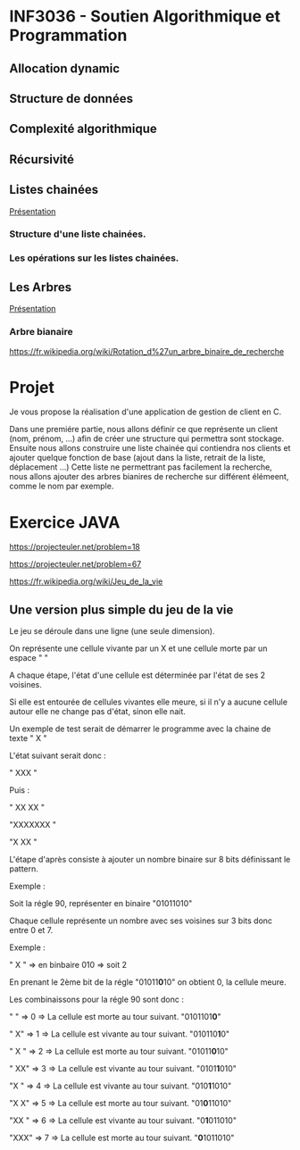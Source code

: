 # INF3036 - Soutien Algorithmique et Programmation
## Allocation dynamic
## Structure de données
## Complexité algorithmique
## Récursivité
## Listes chainées
[Présentation](https://raw.githubusercontent.com/GeVa2072/INF3036/master/chap_1_listes_chainees_fonction_de_base.pdf)
### Structure d'une liste chainées.
### Les opérations sur les listes chainées.
## Les Arbres
[Présentation](https://github.com/GeVa2072/INF3036/raw/master/INF2031_ARBRES.pdf)
### Arbre bianaire
https://fr.wikipedia.org/wiki/Rotation_d%27un_arbre_binaire_de_recherche

# Projet 
Je vous propose la réalisation d'une application de gestion de client en C.

Dans une premiére partie, nous allons définir ce que représente un client (nom, prénom, ...) afin de créer une structure qui permettra sont stockage. 
Ensuite nous allons construire une liste chainée qui contiendra nos clients et ajouter quelque fonction de base (ajout dans la liste, retrait de la liste, déplacement ...)
Cette liste ne permettrant pas facilement la recherche, nous allons ajouter des arbres bianires de recherche sur différent élémeent, comme le nom par exemple. 


# Exercice JAVA 
https://projecteuler.net/problem=18

https://projecteuler.net/problem=67


https://fr.wikipedia.org/wiki/Jeu_de_la_vie

## Une version plus simple du jeu de la vie

Le jeu se déroule dans une ligne (une seule dimension).

On représente une cellule vivante par un X et une cellule morte par un espace " " 

A chaque étape, l'état d'une cellule est déterminée par l'état de ses 2 voisines. 

Si elle est entourée de cellules vivantes elle meure, si il n'y a aucune cellule autour elle ne change pas d'état, sinon elle nait. 

Un exemple de test serait de démarrer le programme avec la chaine de texte "   X     "

L'état suivant serait donc : 

"  XXX    "

Puis :

" XX XX   "

"XXXXXXX  "

"X     XX "

L'étape d'après consiste à ajouter un nombre binaire sur 8 bits définissant le pattern. 


Exemple : 

Soit la régle 90, représenter en binaire "01011010"

Chaque cellule représente un nombre avec ses voisines sur 3 bits donc entre 0 et 7. 

Exemple : 

" X " => en binbaire 010 => soit 2 

En prenant le 2ème bit de la régle "01011**0**10" on obtient 0, la cellule meure. 

Les combinaissons pour la régle 90 sont donc :

"   " => 0 => La cellule est morte au tour suivant. "0101101**0**"

"  X" => 1 => La cellule est vivante au tour suivant. "010110**1**0"

" X " => 2 => La cellule est morte au tour suivant. "01011**0**10"

" XX" => 3 => La cellule est vivante au tour suivant. "0101**1**010"

"X  " => 4 => La cellule est vivante au tour suivant. "010**1**1010"

"X X" => 5 => La cellule est morte au tour suivant. "01**0**11010"

"XX " => 6 => La cellule est vivante au tour suivant. "0**1**011010"

"XXX" => 7 => La cellule est morte au tour suivant. "**0**1011010"







